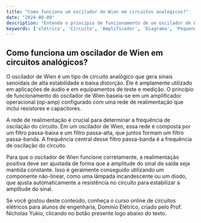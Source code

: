 ```yaml
---
title: "Como funciona um oscilador de Wien em circuitos analógicos?"
date: "2024-08-09"
description: "Entenda o princípio de funcionamento de um oscilador de Wien em circuitos analógicos."
keywords: ['elétrico', 'Circuito', 'Amplificador', 'Diagrama', 'Pequeno', 'Wien', 'Trigger']
---
```


## Como funciona um oscilador de Wien em circuitos analógicos?

O oscilador de Wien é um tipo de circuito analógico que gera sinais senoidais de alta estabilidade e baixa distorção. Ele é amplamente utilizado em aplicações de áudio e em equipamentos de teste e medição. O princípio de funcionamento do oscilador de Wien baseia-se em um amplificador operacional (op-amp) configurado com uma rede de realimentação que inclui resistores e capacitores.

A rede de realimentação é crucial para determinar a frequência de oscilação do circuito. Em um oscilador de Wien, essa rede é composta por um filtro passa-baixa e um filtro passa-alta, que juntos formam um filtro passa-banda. A frequência central desse filtro passa-banda é a frequência de oscilação do circuito.

Para que o oscilador de Wien funcione corretamente, a realimentação positiva deve ser ajustada de forma que a amplitude do sinal de saída seja mantida constante. Isso é geralmente conseguido utilizando um componente não-linear, como uma lâmpada incandescente ou um diodo, que ajusta automaticamente a resistência no circuito para estabilizar a amplitude do sinal.

Se você gostou deste conteúdo, conheça o curso online de circuitos elétricos para alunos de engenharia, Domínio Elétrico, criado pelo Prof. Nicholas Yukio, clicando no botão presente logo abaixo do texto.